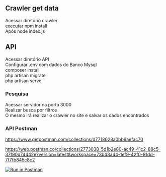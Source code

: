 ## Crawler get data
Acessar diretório crawler  
executar npm install  
Após node index.js  

## API 
Acessar diretório API  
Configurar .env com dados do Banco Mysql  
composer install  
php artisan migrate  
php artisan serve  

### Pesquisa
Acessar servidor na porta 3000  
Realizar busca por filtros  
O mesmo irá realizar o crawler no site e salvar os dados encontrados  

### API Postman

https://www.getpostman.com/collections/d7718628a0bb9aefac70

https://web.postman.co/collections/2773038-5d1b2e80-ac49-41c2-88c5-37f90d74442e?version=latest&workspace=73b43a44-1ef9-42f0-81dd-7f7fb845c8c2

[![Run in Postman](https://run.pstmn.io/button.svg)](https://app.getpostman.com/run-collection/d7718628a0bb9aefac70)
